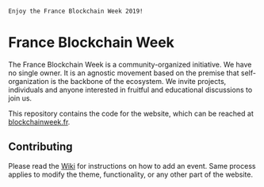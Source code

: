 ```

Enjoy the France Blockchain Week 2019!

```

# France Blockchain Week

The France Blockchain Week is a community-organized initiative. We have no single
owner. It is an agnostic movement based on the premise that self-organization
is the backbone of the ecosystem. We invite projects, individuals and anyone
interested in fruitful and educational discussions to join us.

This repository contains the code for the website, which can be reached at
[blockchainweek.fr](https://blockchainweek.fr/).

## Contributing

Please read the
[Wiki](https://github.com/nsexer/blockchainweek.fr/wiki/Contributing)
for instructions on how to add an event. Same process applies to modify the
theme, functionality, or any other part of the website.
